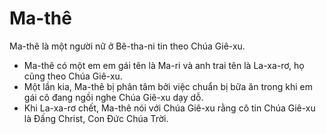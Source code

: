 # Ma-thê

Ma-thê là một người nữ ở Bê-tha-ni tin theo Chúa Giê-xu.
- Ma-thê có một em em gái tên là Ma-ri và anh trai tên là La-xa-rơ, họ cũng theo Chúa Giê-xu.  
- Một lần kia, Ma-thê bị phân tâm bởi việc chuẩn bị bữa ăn trong khi em gái cô đang ngồi nghe Chúa Giê-xu dạy dỗ. 
- Khi La-xa-rơ chết, Ma-thê nói với Chúa Giê-xu rằng cô tin Chúa Giê-xu là Đấng Christ, Con Đức Chúa Trời.

